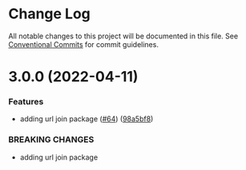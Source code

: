 # Change Log

All notable changes to this project will be documented in this file.
See [Conventional Commits](https://conventionalcommits.org) for commit guidelines.

# 3.0.0 (2022-04-11)


### Features

* adding url join package ([#64](https://github.com/etherdata-blockchain/packages/issues/64)) ([98a5bf8](https://github.com/etherdata-blockchain/packages/commit/98a5bf8caf60832fbf8a068a963ed854869b5d7d))


### BREAKING CHANGES

* adding url join package
